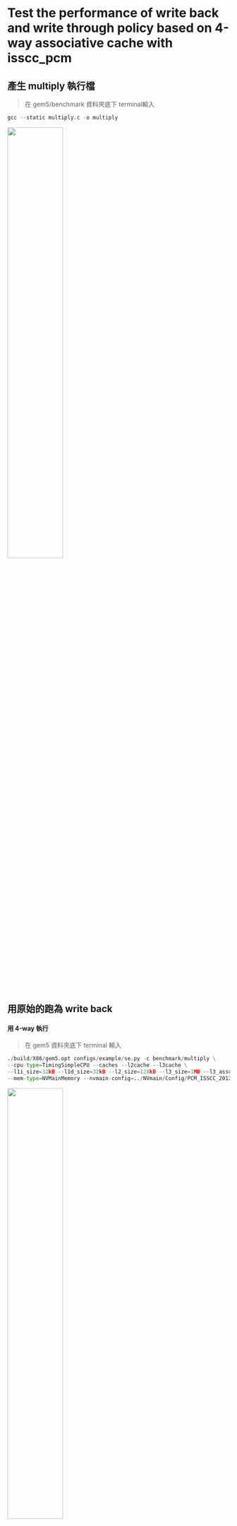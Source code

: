 # Test the performance of write back and write through policy based on 4-way associative cache with isscc_pcm

## 產生 multiply 執行檔

> 在 gem5/benchmark 資料夾底下 terminal輸入

```python
gcc --static multiply.c -o multiply
```
<img src="https://github.com/user-attachments/assets/308be316-be92-4e28-87d8-ccaa2c6cf52f" width="50%" height="auto">

## 用原始的跑為 write back

#### 用 4-way 執行
> 在 gem5 資料夾底下 terminal 輸入
```python
./build/X86/gem5.opt configs/example/se.py -c benchmark/multiply \
--cpu-type=TimingSimpleCPU --caches --l2cache --l3cache \
--l1i_size=32kB --l1d_size=32kB --l2_size=128kB --l3_size=1MB --l3_assoc=4 \
--mem-type=NVMainMemory --nvmain-config=../NVmain/Config/PCM_ISSCC_2012_4GB.config
```
<img src="https://github.com/user-attachments/assets/dfe548ad-d23c-40ca-82c9-3b9f0964bd22" width="50%" height="auto">

#### 執行結果

<img src="https://github.com/user-attachments/assets/325b8f9d-ebdd-4c52-80e7-f06356645bc1" width="50%" height="auto">

#### gem5/m5out/stats.txt 看 log

<img src="https://github.com/user-attachments/assets/6367634c-a870-4e69-b587-0ba22c892e6f" width="50%" height="auto">

## 修改為用 write through

#### 修改 base.cc
> 在 gem5/src/mem/cache/base.cc
> else if (blk && (pkt->needsWritable() ? blk->isWritable() 內多加一段
> 如果 block 是可寫的，發出 writeclean，產生一個 writeback 封包並 push 進 writebacks。
```python
if (blk ->isWritable()){
    PacketPtr  writeCleanPkt = writecleanBlk(blk, pkt->req->getDest(), pkt->id);
    writebacks.push_back(writeCleanPkt);
}
```

<img src="https://github.com/user-attachments/assets/fe671291-6521-4cce-8b90-5a5fe419ac68" width="50%" height="auto">

#### 重新混和編譯 NVmain 和 gem5

> 在 gem5 資料夾底下 terminal 輸入

```python
scons EXTRAS=../NVmain build/X86/gem5.opt -j4   # j4 表示使用四個core加速
```

<img src="https://github.com/user-attachments/assets/8be5948f-0eba-4919-9e95-6895d2255c39" width="50%" height="auto">

#### 執行 write through 版本
> 在 gem5 資料夾底下 terminal 輸入
```python
./build/X86/gem5.opt configs/example/se.py -c benchmark/multiply \
--cpu-type=TimingSimpleCPU --caches --l2cache --l3cache \
--l1i_size=32kB --l1d_size=32kB --l2_size=128kB --l3_size=1MB --l3_assoc=4 \
--mem-type=NVMainMemory --nvmain-config=../NVmain/Config/PCM_ISSCC_2012_4GB.config
```

<img src="https://github.com/user-attachments/assets/78304a6f-b89c-4069-8934-e2f2daa56c50" width="50%" height="auto">

#### 執行結果

<img src="https://github.com/user-attachments/assets/6792ac55-17ef-46a0-8272-339281dc908c" width="50%" height="auto">

#### gem5/m5out/stats.txt 看 log

<img src="https://github.com/user-attachments/assets/73a95359-04b9-492a-9000-d3e074ed36f7" width="50%" height="auto">

